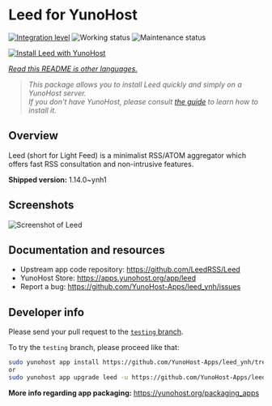<!--
N.B.: This README was automatically generated by <https://github.com/YunoHost/apps/tree/master/tools/readme_generator>
It shall NOT be edited by hand.
-->

# Leed for YunoHost

[![Integration level](https://dash.yunohost.org/integration/leed.svg)](https://dash.yunohost.org/appci/app/leed) ![Working status](https://ci-apps.yunohost.org/ci/badges/leed.status.svg) ![Maintenance status](https://ci-apps.yunohost.org/ci/badges/leed.maintain.svg)

[![Install Leed with YunoHost](https://install-app.yunohost.org/install-with-yunohost.svg)](https://install-app.yunohost.org/?app=leed)

*[Read this README is other languages.](./ALL_README.md)*

> *This package allows you to install Leed quickly and simply on a YunoHost server.*  
> *If you don't have YunoHost, please consult [the guide](https://yunohost.org/install) to learn how to install it.*

## Overview

Leed (short for Light Feed) is a minimalist RSS/ATOM aggregator which offers fast RSS consultation and non-intrusive features.


**Shipped version:** 1.14.0~ynh1

## Screenshots

![Screenshot of Leed](./doc/screenshots/leed1.jpg)

## Documentation and resources

- Upstream app code repository: <https://github.com/LeedRSS/Leed>
- YunoHost Store: <https://apps.yunohost.org/app/leed>
- Report a bug: <https://github.com/YunoHost-Apps/leed_ynh/issues>

## Developer info

Please send your pull request to the [`testing` branch](https://github.com/YunoHost-Apps/leed_ynh/tree/testing).

To try the `testing` branch, please proceed like that:

```bash
sudo yunohost app install https://github.com/YunoHost-Apps/leed_ynh/tree/testing --debug
or
sudo yunohost app upgrade leed -u https://github.com/YunoHost-Apps/leed_ynh/tree/testing --debug
```

**More info regarding app packaging:** <https://yunohost.org/packaging_apps>
